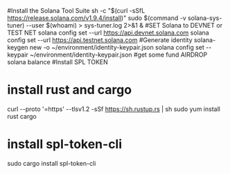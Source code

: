 #Install the Solana Tool Suite
sh -c "$(curl -sSfL https://release.solana.com/v1.9.4/install)"
sudo $(command -v solana-sys-tuner) --user $(whoami) > sys-tuner.log 2>&1 &
#SET Solana to DEVNET or TEST NET 
solana config set --url https://api.devnet.solana.com
solana config set --url https://api.testnet.solana.com
#Generate identity
solana-keygen new -o ~/environment/identity-keypair.json
solana config set --keypair ~/environment/identity-keypair.json 
#get some fund AIRDROP 
solana balance 
#Install SPL TOKEN 
# install rust and cargo 
curl --proto '=https' --tlsv1.2 -sSf https://sh.rustup.rs | sh
sudo yum install rust cargo
# install spl-token-cli
sudo cargo install spl-token-cli
